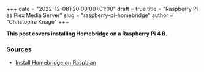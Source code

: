+++
date = "2022-12-08T20:00:00+01:00"
draft = true
title = "Raspberry Pi as Plex Media Server"
slug = "raspberry-pi-homebridge"
author = "Christophe Knage"
+++

**This post covers installing Homebridge on a Raspberry Pi 4 B.**

### Sources

- <a href="https://github.com/homebridge/homebridge/wiki/Install-Homebridge-on-Raspbian/da8aff0269bfe3b3b1f6ccbd984cbee1d72e56f3" target="_blank">Install Homebridge on Raspbian</a>